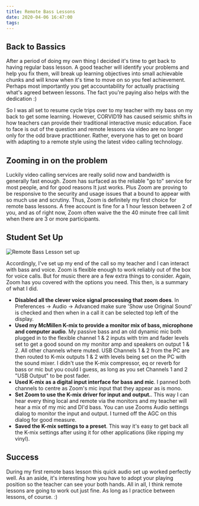 ```yaml
---
title: Remote Bass Lessons
date: 2020-04-06 16:47:00
tags:
---
```


## Back to Bassics

After a period of doing my own thing I decided it's time to get back to having regular bass lesson. A good teacher will identify your problems and help you fix them, will break up learning objectives into small achievable chunks and will know when it's time to move on so you feel achievement. Perhaps most importantly you get accountability for actually practising what's agreed between lessons. The fact you're paying also helps with the dedication :)

So I was all set to resume cycle trips over to my teacher with my bass on my back to get some learning. However, CORVID19 has caused seismic shifts in how teachers can provide their traditional interactive music education. Face to face is out of the question and remote lessons via video are no longer only for the odd brave practitioner. Rather, everyone has to get on board with adapting to a remote style using the latest video calling technology.

## Zooming in on the problem

Luckily video calling services are really solid now and bandwidth is generally fast enough. Zoom has surfaced as the reliable "go to" service for most people, and for good reasons It just works. Plus Zoom are proving to be responsive to the security and usage issues that a bound to appear with so much use and scrutiny. Thus, Zoom is definitely my first choice for remote bass lessons. A free account is fine for a 1 hour lesson between 2 of you, and as of right now, Zoom often waive the the 40 minute free call limit when there are 3 or more participants.

## Student Set Up

![Remote Bass Lesson set up](/images/remote-bass-lession.jpg)

Accordingly, I've set up my end of the call so my teacher and I can interact with bass and voice. Zoom is flexible enough to work reliably out of the box for voice calls. But for music there are a few extra things to consider. Again, Zoom has you covered with the options you need. This then, is a summary of what I did.

- **Disabled all the clever voice signal processing that zoom does**. In Preferences -> Audio -> Advanced make sure 'Show use Original Sound' is checked and then when in a call it can be selected top left of the display.
- **Used my McMillen K-mix to provide a monitor mix of bass, microphone and computer audio**. My passive bass and an old dynamic mic both plugged in to the flexible channel 1 & 2 inputs with trim and fader levels set to get a good sound on my monitor amp and speakers on output 1 & 2. All other channels where muted. USB Channels 1 & 2 from the PC are then routed to K-mix outputs 1 & 2 with levels being set on the PC with the sound mixer. I didn't use the K-mix compressor, eq or reverb for bass or mic but you could I guess, as long as you set Channels 1 and 2 "USB Output" to be post fader.
- **Used K-mix as a digital input interface for bass and mic**. I panned both channels to centre as Zoom's mic input that they appear as is mono. 
- **Set Zoom to use the K-mix driver for input and output.**. This way I can hear every thing local and remote via the monitors and my teacher will hear a mix of my mic and DI'd bass. You can use Zooms Audio settings dialog to monitor the input and output. I turned off the AGC on this dialog for good measure.
- **Saved the K-mix settings to a preset**. This way it's easy to get back all the K-mix  settings after using it for other applications (like ripping my vinyl).

## Success

During my first remote bass lesson this quick audio set up worked perfectly well. As an aside, it's interesting how you have to adopt your playing position so the teacher can see your both hands. All in all, I think remote lessons are going to work out just fine. As long as I practice between lessons, of course. :)